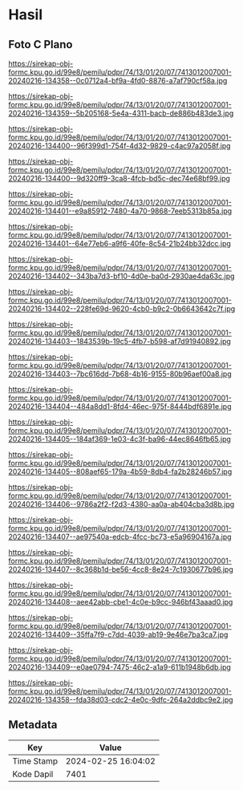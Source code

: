 # Hasil

## Foto C Plano

https://sirekap-obj-formc.kpu.go.id/99e8/pemilu/pdpr/74/13/01/20/07/7413012007001-20240216-134358--0c0712a4-bf9a-4fd0-8876-a7af790cf58a.jpg

https://sirekap-obj-formc.kpu.go.id/99e8/pemilu/pdpr/74/13/01/20/07/7413012007001-20240216-134359--5b205168-5e4a-4311-bacb-de886b483de3.jpg

https://sirekap-obj-formc.kpu.go.id/99e8/pemilu/pdpr/74/13/01/20/07/7413012007001-20240216-134400--96f399d1-754f-4d32-9829-c4ac97a2058f.jpg

https://sirekap-obj-formc.kpu.go.id/99e8/pemilu/pdpr/74/13/01/20/07/7413012007001-20240216-134400--9d320ff9-3ca8-4fcb-bd5c-dec74e68bf99.jpg

https://sirekap-obj-formc.kpu.go.id/99e8/pemilu/pdpr/74/13/01/20/07/7413012007001-20240216-134401--e9a85912-7480-4a70-9868-7eeb5313b85a.jpg

https://sirekap-obj-formc.kpu.go.id/99e8/pemilu/pdpr/74/13/01/20/07/7413012007001-20240216-134401--64e77eb6-a9f6-40fe-8c54-21b24bb32dcc.jpg

https://sirekap-obj-formc.kpu.go.id/99e8/pemilu/pdpr/74/13/01/20/07/7413012007001-20240216-134402--343ba7d3-bf10-4d0e-ba0d-2930ae4da63c.jpg

https://sirekap-obj-formc.kpu.go.id/99e8/pemilu/pdpr/74/13/01/20/07/7413012007001-20240216-134402--228fe69d-9620-4cb0-b9c2-0b6643642c7f.jpg

https://sirekap-obj-formc.kpu.go.id/99e8/pemilu/pdpr/74/13/01/20/07/7413012007001-20240216-134403--1843539b-19c5-4fb7-b598-af7d91940892.jpg

https://sirekap-obj-formc.kpu.go.id/99e8/pemilu/pdpr/74/13/01/20/07/7413012007001-20240216-134403--7bc616dd-7b68-4b16-9155-80b96aef00a8.jpg

https://sirekap-obj-formc.kpu.go.id/99e8/pemilu/pdpr/74/13/01/20/07/7413012007001-20240216-134404--484a8dd1-8fd4-46ec-975f-8444bdf6891e.jpg

https://sirekap-obj-formc.kpu.go.id/99e8/pemilu/pdpr/74/13/01/20/07/7413012007001-20240216-134405--184af369-1e03-4c3f-ba96-44ec8646fb65.jpg

https://sirekap-obj-formc.kpu.go.id/99e8/pemilu/pdpr/74/13/01/20/07/7413012007001-20240216-134405--808aef65-179a-4b59-8db4-fa2b28246b57.jpg

https://sirekap-obj-formc.kpu.go.id/99e8/pemilu/pdpr/74/13/01/20/07/7413012007001-20240216-134406--9786a2f2-f2d3-4380-aa0a-ab404cba3d8b.jpg

https://sirekap-obj-formc.kpu.go.id/99e8/pemilu/pdpr/74/13/01/20/07/7413012007001-20240216-134407--ae97540a-edcb-4fcc-bc73-e5a96904167a.jpg

https://sirekap-obj-formc.kpu.go.id/99e8/pemilu/pdpr/74/13/01/20/07/7413012007001-20240216-134407--8c368b1d-be56-4cc8-8e24-7c1930677b96.jpg

https://sirekap-obj-formc.kpu.go.id/99e8/pemilu/pdpr/74/13/01/20/07/7413012007001-20240216-134408--aee42abb-cbe1-4c0e-b9cc-946bf43aaad0.jpg

https://sirekap-obj-formc.kpu.go.id/99e8/pemilu/pdpr/74/13/01/20/07/7413012007001-20240216-134409--35ffa7f9-c7dd-4039-ab19-9e46e7ba3ca7.jpg

https://sirekap-obj-formc.kpu.go.id/99e8/pemilu/pdpr/74/13/01/20/07/7413012007001-20240216-134409--e0ae0794-7475-46c2-a1a9-611b1948b6db.jpg

https://sirekap-obj-formc.kpu.go.id/99e8/pemilu/pdpr/74/13/01/20/07/7413012007001-20240216-134358--fda38d03-cdc2-4e0c-9dfc-264a2ddbc9e2.jpg


## Metadata

| Key        | Value               |
| ---------- | ------------------- |
| Time Stamp | 2024-02-25 16:04:02 |
| Kode Dapil | 7401                |



